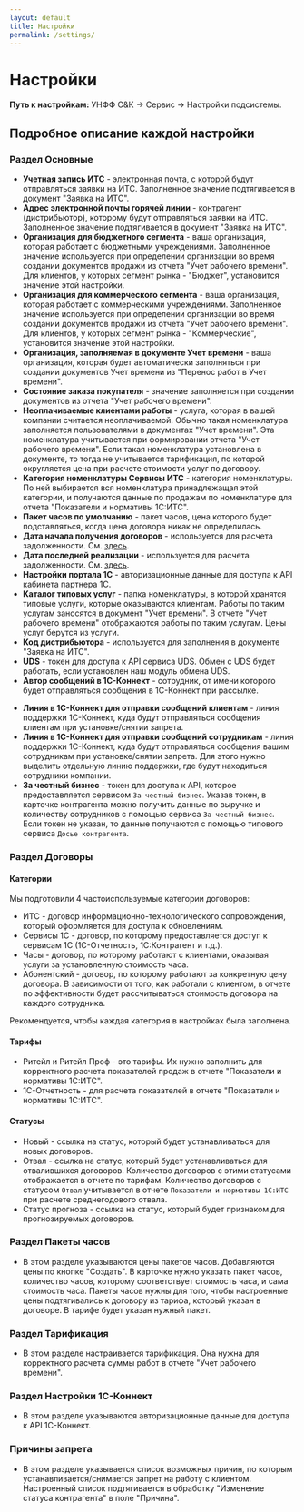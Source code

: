 ```yaml
---
layout: default
title: Настройки
permalink: /settings/
---
```


# Настройки

**Путь к настройкам:** УНФФ С&К -> Сервис -> Настройки подсистемы.

## Подробное описание каждой настройки

### Раздел Основные

* **Учетная запись ИТС** - электронная почта, с которой будут отправляться заявки на ИТС.
Заполненное значение подтягивается в документ "Заявка на ИТС".
* **Адрес электронной почты горячей линии** - контрагент (дистрибьютор), которому будут отправляться заявки на ИТС.
Заполненное значение подтягивается в документ "Заявка на ИТС".
* **Организация для бюджетного сегмента** - ваша организация, которая работает с бюджетными учреждениями.
Заполненное значение используется при определении организации во время создании документов продажи из отчета "Учет рабочего времени".
Для клиентов, у которых сегмент рынка - "Бюджет", установится значение этой настройки.
* **Организация для коммерческого сегмента** - ваша организация, которая работает с коммерческими учреждениями.
Заполненное значение используется при определении организации во время создании документов продажи из отчета "Учет рабочего времени".
Для клиентов, у которых сегмент рынка - "Коммерческие", установится значение этой настройки.
* **Организация, заполняемая в документе Учет времени** - ваша организация, которая будет автоматически заполняться при создании документов Учет времени из "Перенос работ в Учет времени".
* **Состояние заказа покупателя** - значение заполняется при создании документов из отчета "Учет рабочего времени".
* **Неоплачиваемые клиентами работы** - услуга, которая в вашей компании считается неоплачиваемой.
Обычно такая номенклатура заполняется пользователями в документах "Учет времени". Эта номенклатура учитывается при формировании отчета "Учет рабочего времени".
Если такая номенклатура установлена в документе, то тогда не учитывается тарификация, по которой округляется цена при расчете стоимости услуг по договору.
* **Категория номенклатуры Сервисы ИТС** - категория номенклатуры. По ней выбирается вся номенклатура принадлежащая этой категории, и получаются данные по продажам по номенклатуре для отчета "Показатели и нормативы 1С:ИТС".
* **Пакет часов по умолчанию** - пакет часов, цена которого будет подставляться, когда цена договора никак не определилась.
* **Дата начала получения договоров** - используется для расчета задолженности. См. [здесь](/unloading-arreas-to-connect).
* **Дата последней реализации** - используется для расчета задолженности. См. [здесь](/unloading-arreas-to-connect).
* **Настройки портала 1С** - авторизационные данные для доступа к API кабинета партнера 1С.
* **Каталог типовых услуг** - папка номенклатуры, в которой хранятся типовые услуги, которые оказываются клиентам. Работы по таким услугам заносятся в документ "Учет времени". В отчете "Учет рабочего времени" отображаются работы по таким услугам. Цены услуг берутся из услуги.
* **Код дистрибьютора** - используется для заполнения в документе "Заявка на ИТС".
* **UDS** - токен для доступа к API сервиса UDS. Обмен с UDS будет работать, если установлен наш модуль обмена UDS.
* **Автор сообщений в 1С-Коннект** - сотрудник, от имени которого будет отправляться сообщения в 1С-Коннект при рассылке.
<!-- * **Вариант продления договора** -  -->
* **Линия в 1С-Коннект для отправки сообщений клиентам** - линия поддержки 1С-Коннект, куда будут отправляться сообщения клиентам при установке/снятии запрета.
* **Линия в 1С-Коннект для отправки сообщений сотрудникам** - линия поддержки 1С-Коннект, куда будут отправляться сообщения вашим сотрудникам при установке/снятии запрета.
Для этого нужно выделить отдельную линию поддержки, где будут находиться сотрудники компании.
* **За честный бизнес** - токен для доступа к API, которое предоставляется сервисом `За честный бизнес`. Указав токен, в карточке контрагента можно получить данные по выручке и количеству сотрудников с помощью сервиса `За честный бизнес`. Если токен не указан, то данные получаются с помощью типового сервиса `Досье контрагента`.

### Раздел Договоры

#### Категории

Мы подготовили 4 частоиспользуемые категории договоров:

* ИТС - договор информационно-технологического сопровождения, который оформляется для доступа к обновлениям.
* Сервисы 1С - договор, по которому предоставляется доступ к сервисам 1С (1С-Отчетность, 1С:Контрагент и т.д.).
* Часы - договор, по которому работают с клиентами, оказывая услуги за установленную стоимость часа.
* Абонентский - договор, по которому работают за конкретную цену договора. В зависимости от того, как работали с клиентом, в отчете по эффективности будет рассчитываться стоимость договора на каждого сотрудника.

Рекомендуется, чтобы каждая категория в настройках была заполнена.

#### Тарифы

* Ритейл и Ритейл Проф - это тарифы. Их нужно заполнить для корректного расчета показателей продаж в отчете "Показатели и нормативы 1С:ИТС".
* 1С-Отчетность - для расчета показателей в отчете "Показатели и нормативы 1С:ИТС".

#### Статусы

* Новый - ссылка на статус, который будет устанавливаться для новых договоров.
* Отвал - ссылка на статус, который будет устанавливаться для отвалившихся договоров.
Количество договоров с этими статусами отображается в отчете по тарифам.
Количество договоров с статусом `Отвал` учитывается в отчете `Показатели и нормативы 1С:ИТС` при расчете среднегодового отвала.
* Статус прогноза - ссылка на статус, который будет признаком для прогнозируемых договоров.

### Раздел Пакеты часов

* В этом разделе указываются цены пакетов часов. Добавляются цены по кнопке "Создать". В карточке нужно указать пакет часов, количество часов, которому соответствует стоимость часа, и сама стоимость часа.
Пакеты часов нужны для того, чтобы настроенные цены подтягивались к договору из тарифа, который указан в договоре. В тарифе будет указан нужный пакет.

### Раздел Тарификация

* В этом разделе настраивается тарификация. Она нужна для корректного расчета суммы работ в отчете "Учет рабочего времени".

### Раздел Настройки 1С-Коннект

* В этом разделе указываются авторизационные данные для доступа к API 1С-Коннект.

### Причины запрета

* В этом разделе указывается список возможных причин, по которым устанавливается/снимается запрет на работу с клиентом. Настроенный список подтягивается в обработку "Изменение статуса контрагента" в поле "Причина".
